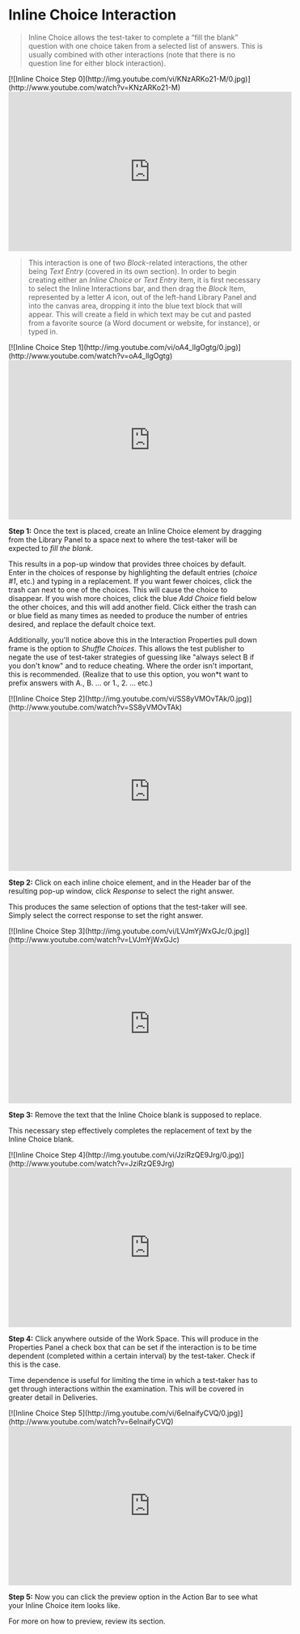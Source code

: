 # Inline Choice Interaction

>Inline Choice allows the test-taker to complete a “fill the blank” question with one choice taken from a selected list of answers. This is usually combined with other interactions (note that there is no question line for either block interaction).

<div class="hidden-video">
[![Inline Choice Step 0](http://img.youtube.com/vi/KNzARKo21-M/0.jpg)](http://www.youtube.com/watch?v=KNzARKo21-M)
</div>

<iframe width="560" height="315" src="https://www.youtube.com/embed/KNzARKo21-M" frameborder="0" allowfullscreen></iframe>

>This interaction is one of two *Block*-related interactions, the other being *Text Entry* (covered in its own section). In order to begin creating either an *Inline Choice* or *Text Entry* item, it is first necessary to select the Inline Interactions bar, and then drag the *Block* Item, represented by a letter *A* icon, out of the left-hand Library Panel and into the canvas area, dropping it into the blue text block that will appear. This will create a field in which text may be cut and pasted from a favorite source (a Word document or website, for instance), or typed in. 

<div class="hidden-video">
[![Inline Choice Step 1](http://img.youtube.com/vi/oA4_llgOgtg/0.jpg)](http://www.youtube.com/watch?v=oA4_llgOgtg)
</div>

<iframe width="560" height="315" src="https://www.youtube.com/embed/oA4_llgOgtg" frameborder="0" allowfullscreen></iframe>

**Step 1:** Once the text is placed, create an Inline Choice element by dragging from the Library Panel to a space next to where the test-taker will be expected to *fill the blank*.

This results in a pop-up window that provides three choices by default. Enter in the choices of response by highlighting the default entries (*choice #1*, etc.) and typing in a replacement. If you want fewer choices, click the trash can next to one of the choices. This will cause the choice to disappear. If you wish more choices, click the blue *Add Choice* field below the other choices, and this will add another field. Click either the trash can or blue field as many times as needed to produce the number of entries desired, and replace the default choice text. 

Additionally, you'll notice above this in the Interaction Properties pull down frame is the option to *Shuffle Choices*. This allows the test publisher to negate the use of test-taker strategies of guessing like "always select B if you don't know" and to reduce cheating. Where the order isn't important, this is recommended. (Realize that to use this option, you won*t want to prefix answers with A., B. … or 1., 2. … etc.)

<div class="hidden-video">
[![Inline Choice Step 2](http://img.youtube.com/vi/SS8yVMOvTAk/0.jpg)](http://www.youtube.com/watch?v=SS8yVMOvTAk)
</div>

<iframe width="560" height="315" src="https://www.youtube.com/embed/SS8yVMOvTAk" frameborder="0" allowfullscreen></iframe>

**Step 2:** Click on each inline choice element, and in the Header bar of the resulting pop-up window, click *Response* to select the right answer.

This produces the same selection of options that the test-taker will see. Simply select the correct response to set the right answer.

<div class="hidden-video">
[![Inline Choice Step 3](http://img.youtube.com/vi/LVJmYjWxGJc/0.jpg)](http://www.youtube.com/watch?v=LVJmYjWxGJc)
</div>

<iframe width="560" height="315" src="https://www.youtube.com/embed/LVJmYjWxGJc" frameborder="0" allowfullscreen></iframe>

**Step 3:** Remove the text that the Inline Choice blank is supposed to replace.

This necessary step effectively completes the replacement of text by the Inline Choice blank. 

<div class="hidden-video">
[![Inline Choice Step 4](http://img.youtube.com/vi/JziRzQE9Jrg/0.jpg)](http://www.youtube.com/watch?v=JziRzQE9Jrg)
</div>

<iframe width="560" height="315" src="https://www.youtube.com/embed/JziRzQE9Jrg" frameborder="0" allowfullscreen></iframe>

**Step 4:** Click anywhere outside of the Work Space. This will produce in the Properties Panel a check box that can be set if the interaction is to be time dependent (completed within a certain interval) by the test-taker. Check if this is the case.

Time dependence is useful for limiting the time in which a test-taker has to get through interactions within the examination. This will be covered in greater detail in Deliveries. 

<div class="hidden-video">
[![Inline Choice Step 5](http://img.youtube.com/vi/6eInaifyCVQ/0.jpg)](http://www.youtube.com/watch?v=6eInaifyCVQ)
</div>

<iframe width="560" height="315" src="https://www.youtube.com/embed/6eInaifyCVQ" frameborder="0" allowfullscreen></iframe>

**Step 5:** Now you can click the preview option in the Action Bar to see what your Inline Choice item looks like.

For more on how to preview, review its section.
